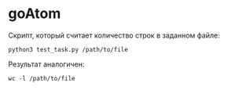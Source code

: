 # goAtom
Скрипт, который считает количество строк в заданном файле:
```
python3 test_task.py /path/to/file
```

Результат аналогичен:
```
wc -l /path/to/file
```